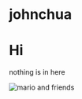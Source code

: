 # johnchua
# Hi
nothing is in here 

![mario and friends](https://www.gamasutra.com/db_area/images/news/2018/Jun/320213/supermario64thumb1.jpg)
